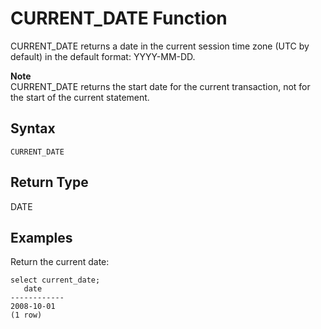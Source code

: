# CURRENT\_DATE Function<a name="r_CURRENT_DATE_function"></a>

CURRENT\_DATE returns a date in the current session time zone \(UTC by default\) in the default format: YYYY\-MM\-DD\.

**Note**  
CURRENT\_DATE returns the start date for the current transaction, not for the start of the current statement\.

## Syntax<a name="r_CURRENT_DATE_function-syntax"></a>

```
CURRENT_DATE
```

## Return Type<a name="r_CURRENT_DATE_function-return-type"></a>

DATE

## Examples<a name="r_CURRENT_DATE_function-examples"></a>

Return the current date: 

```
select current_date;
   date
------------
2008-10-01
(1 row)
```
